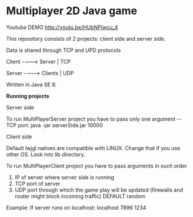 Multiplayer 2D Java game
========================

Youtube DEMO
http://youtu.be/HUbNPIwcu_4
 
 
This repository consists of 2 projects: client side and server side.

Data is shared through TCP and UPD protocols


Client ----> Server  | TCP

Server ----> Clients | UDP


Written in Java SE 8.

 
**Running projects**
 
 
Server side 
 
To run MultiPlayerServer project you have to pass only one argument -- TCP port.
java -jar serverSide.jar 10000
 
 
Client side 

Default lwjgl natives are compatible with LINUX. Change that if you use other OS. Look into lib directory.
 
To run MultiPlayerClient project you have to pass arguments in such order 

1. IP of server where server side is running 
2. TCP port of server 
3. UDP port through which the game play will be updated (firewalls and router might block incoming traffic) DEFAULT random
 

Example: 
If server runs on localhost: 
localhost 7896 1234  
